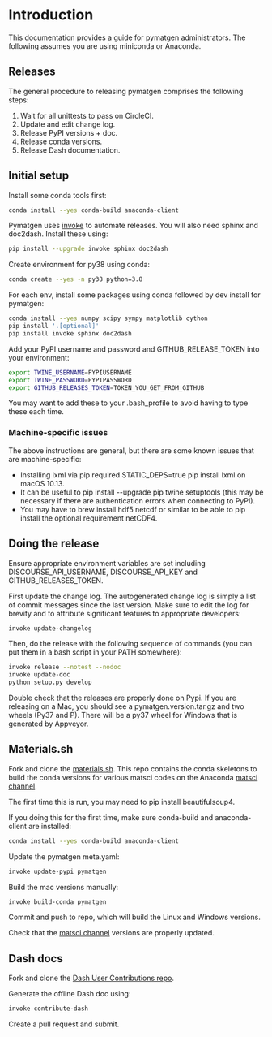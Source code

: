 # Introduction

This documentation provides a guide for pymatgen administrators. The
following assumes you are using miniconda or Anaconda.

## Releases

The general procedure to releasing pymatgen comprises the following
steps:

1. Wait for all unittests to pass on CircleCI.
2. Update and edit change log.
3. Release PyPI versions + doc.
4. Release conda versions.
5. Release Dash documentation.

## Initial setup

Install some conda tools first:

```sh
conda install --yes conda-build anaconda-client
```

Pymatgen uses [invoke](http://www.pyinvoke.org/) to automate releases.
You will also need sphinx and doc2dash. Install these using:

```sh
pip install --upgrade invoke sphinx doc2dash
```

Create environment for py38 using conda:

```sh
conda create --yes -n py38 python=3.8
```

For each env, install some packages using conda followed by dev install
for pymatgen:

```sh
conda install --yes numpy scipy sympy matplotlib cython
pip install '.[optional]'
pip install invoke sphinx doc2dash
```

Add your PyPI username and password and GITHUB_RELEASE_TOKEN into your
environment:

```sh
export TWINE_USERNAME=PYPIUSERNAME
export TWINE_PASSWORD=PYPIPASSWORD
export GITHUB_RELEASES_TOKEN=TOKEN_YOU_GET_FROM_GITHUB
```

You may want to add these to your .bash_profile to avoid having to type
these each time.

### Machine-specific issues

The above instructions are general, but there are some known issues that
are machine-specific:

- Installing lxml via pip required <span
  class="title-ref">STATIC_DEPS=true pip install lxml</span> on macOS
  10.13.
- It can be useful to <span class="title-ref">pip install --upgrade pip
  twine setuptools</span> (this may be necessary if there are
  authentication errors when connecting to PyPI).
- You may have to <span class="title-ref">brew install hdf5
  netcdf</span> or similar to be able to pip install the optional
  requirement <span class="title-ref">netCDF4</span>.

## Doing the release

Ensure appropriate environment variables are set including <span
class="title-ref">DISCOURSE_API_USERNAME</span>, <span
class="title-ref">DISCOURSE_API_KEY</span> and <span
class="title-ref">GITHUB_RELEASES_TOKEN</span>.

First update the change log. The autogenerated change log is simply a
list of commit messages since the last version. Make sure to edit the
log for brevity and to attribute significant features to appropriate
developers:

```sh
invoke update-changelog
```

Then, do the release with the following sequence of commands (you can
put them in a bash script in your PATH somewhere):

```sh
invoke release --notest --nodoc
invoke update-doc
python setup.py develop
```

Double check that the releases are properly done on Pypi. If you are
releasing on a Mac, you should see a pymatgen.version.tar.gz and two
wheels (Py37 and P). There will be a py37 wheel for Windows that is
generated by Appveyor.

## Materials.sh

Fork and clone the
[materials.sh](https://github.com/materialsvirtuallab/materials.sh).
This repo contains the conda skeletons to build the conda versions for
various matsci codes on the Anaconda [matsci
channel](https://anaconda.org/matsci).

The first time this is run, you may need to <span class="title-ref">pip
install beautifulsoup4</span>.

If you doing this for the first time, make sure conda-build and
anaconda-client are installed:

```sh
conda install --yes conda-build anaconda-client
```

Update the pymatgen meta.yaml:

```sh
invoke update-pypi pymatgen
```

Build the mac versions manually:

```sh
invoke build-conda pymatgen
```

Commit and push to repo, which will build the Linux and Windows
versions.

Check that the [matsci channel](https://anaconda.org/matsci) versions
are properly updated.

## Dash docs

Fork and clone the [Dash User Contributions
repo](https://github.com/Kapeli/Dash-User-Contributions).

Generate the offline Dash doc using:

```sh
invoke contribute-dash
```

Create a pull request and submit.

